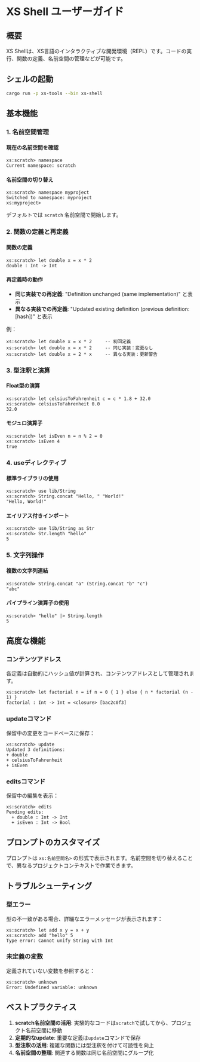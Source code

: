 # XS Shell ユーザーガイド

## 概要
XS Shellは、XS言語のインタラクティブな開発環境（REPL）です。コードの実行、関数の定義、名前空間の管理などが可能です。

## シェルの起動
```bash
cargo run -p xs-tools --bin xs-shell
```

## 基本機能

### 1. 名前空間管理

#### 現在の名前空間を確認
```
xs:scratch> namespace
Current namespace: scratch
```

#### 名前空間の切り替え
```
xs:scratch> namespace myproject
Switched to namespace: myproject
xs:myproject> 
```

デフォルトでは `scratch` 名前空間で開始します。

### 2. 関数の定義と再定義

#### 関数の定義
```
xs:scratch> let double x = x * 2
double : Int -> Int
```

#### 再定義時の動作
- **同じ実装での再定義**: "Definition unchanged (same implementation)" と表示
- **異なる実装での再定義**: "Updated existing definition (previous definition: [hash])" と表示

例：
```
xs:scratch> let double x = x * 2     -- 初回定義
xs:scratch> let double x = x * 2     -- 同じ実装：変更なし
xs:scratch> let double x = 2 * x     -- 異なる実装：更新警告
```

### 3. 型注釈と演算

#### Float型の演算
```
xs:scratch> let celsiusToFahrenheit c = c * 1.8 + 32.0
xs:scratch> celsiusToFahrenheit 0.0
32.0
```

#### モジュロ演算子
```
xs:scratch> let isEven n = n % 2 = 0
xs:scratch> isEven 4
true
```

### 4. useディレクティブ

#### 標準ライブラリの使用
```
xs:scratch> use lib/String
xs:scratch> String.concat "Hello, " "World!"
"Hello, World!"
```

#### エイリアス付きインポート
```
xs:scratch> use lib/String as Str
xs:scratch> Str.length "hello"
5
```

### 5. 文字列操作

#### 複数の文字列連結
```
xs:scratch> String.concat "a" (String.concat "b" "c")
"abc"
```

#### パイプライン演算子の使用
```
xs:scratch> "hello" |> String.length
5
```

## 高度な機能

### コンテンツアドレス
各定義は自動的にハッシュ値が計算され、コンテンツアドレスとして管理されます。

```
xs:scratch> let factorial n = if n = 0 { 1 } else { n * factorial (n - 1) }
factorial : Int -> Int = <closure> [bac2c0f3]
```

### updateコマンド
保留中の変更をコードベースに保存：
```
xs:scratch> update
Updated 3 definitions:
+ double
+ celsiusToFahrenheit
+ isEven
```

### editsコマンド
保留中の編集を表示：
```
xs:scratch> edits
Pending edits:
  + double : Int -> Int
  + isEven : Int -> Bool
```

## プロンプトのカスタマイズ
プロンプトは `xs:名前空間名>` の形式で表示されます。名前空間を切り替えることで、異なるプロジェクトコンテキストで作業できます。

## トラブルシューティング

### 型エラー
型の不一致がある場合、詳細なエラーメッセージが表示されます：
```
xs:scratch> let add x y = x + y
xs:scratch> add "hello" 5
Type error: Cannot unify String with Int
```

### 未定義の変数
定義されていない変数を参照すると：
```
xs:scratch> unknown
Error: Undefined variable: unknown
```

## ベストプラクティス

1. **scratch名前空間の活用**: 実験的なコードは`scratch`で試してから、プロジェクト名前空間に移動
2. **定期的なupdate**: 重要な定義は`update`コマンドで保存
3. **型注釈の活用**: 複雑な関数には型注釈を付けて可読性を向上
4. **名前空間の整理**: 関連する関数は同じ名前空間にグループ化